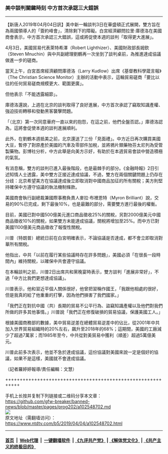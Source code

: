 ### 美中談判關鍵時刻 中方首次承認三大錯誤
------------------------

<div class="post_content" itemprop="articleBody">
 <p>
  【新唐人2019年04月04日訊】美中新一輪談判3日在華盛頓正式展開，雙方旨在為兩國領導人的「簽約峰會」，清除剩下的障礙。白宮經濟顧問拉里‧庫德洛在美國商會表示，中方首次承認三大錯誤，這或將促使本週的談判「取得更大進展」。
 </p>
 <p>
  4月3日，美國貿易代表萊特希澤（Robert Lighthizer）、美國財政部長姆欽（Steven Mnuchin）與中共副總理劉鶴再一次坐到了談判桌前，為推進達成協議做進一步的磋商。
 </p>
 <p>
  當天上午，白宮首席經濟顧問庫德洛（Larry Kudlow）出席《基督教科學箴言報》（The Christian Science Monitor）主辦的活動中表示，這輪貿易磋商「要比以往的任何貿易磋商規模更大、範圍更廣」。
 </p>
 <p>
  但他表示「不能透露細節」。
 </p>
 <p>
  庫德洛還說，上週在北京的談判取得了良好進展，中方首次承認了竊取知識產權、強迫技術轉移和發動黑客襲擊問題。
 </p>
 <p>
  「（北京）第一次同意華府一直以來的抱怨，在這之前，他們全盤否認。」庫德洛認為，這將會促使本週的談判進展順利。
 </p>
 <p>
  此外，在劉鶴本週抵美之前，北京還送了三份「見面禮」。中方近日再次購買美國大豆，暫停了對原產於美國的汽車及零部件加稅，並將鴉片類藥物芬太尼列為受管製藥物。彭博社分析，中方此舉是向美方示好，有助於在本週貿易會談中營造積極的氣氛。
 </p>
 <p>
  有消息稱，雙方的談判已進入最後階段，也是最棘手的部分。《金融時報》2日引述知情人士透露，美中雙方正接近達成協議，不過，雙方在兩個關鍵問題上仍存在分歧：北京希望美方在協議達成後立即取消對中國商品加征的所有關稅；美方則堅持確保中方遵守協議的執法機制條款。
 </p>
 <p>
  美國商會執行副總裁兼國際事務負責人麥拉‧布裡恩特（Myron Brilliant）說，交易的90%已完成，剩下最後10%，也是最難的部分，需要雙方進行最後的權衡。
 </p>
 <p>
  目前，美國已對中國500億美元進口商品徵收25%的關稅，另對2000億美元中國商品徵收10%的關稅，如果雙方未能達成協議，關稅將增加至25%。而中方已對美國1100億美元商品徵收了報復性關稅。
 </p>
 <p>
  川普（特朗普）總統日前在白宮明確表示，不論協議是否達成，都不會立即取消對華所有關稅。
 </p>
 <p>
  他指出，中共「以前在履行某些協議時存在許多問題」，美國必須「在很長一段時間內」維持關稅，以確保中共會遵守協議。
 </p>
 <p>
  在本輪談判之前，川普2日出席共和黨晚宴時表示，雙方談判「進展非常好」，不過「中方比我們更想達成協議」。
 </p>
 <p>
  川普表示，他和習近平個人關係很好，他曾把習稱作國王，「我跟他相處的很好，但是我真的給了他重重的打擊，因為他們損害了我們國家。」
 </p>
 <p>
  「我們正在對抗中國（共）長期的貿易不公平行為、盜竊知識產權以及他們對我們所做的許多其他事情。」川普說「我們正在修復破損的貿易協議，保護美國工人。」
 </p>
 <p>
  根據美國商務部的數據，美中貿易逆差在總體貿易逆差中的佔比，從2001年中共加入世界貿易組織時的20%左右，飆升至2018年的68%；這期間，美國的工廠減少了超過7萬家；而1985年至今，中共從對美貿易中獲利（順差）超過5萬億美元。
 </p>
 <p>
  川普此前多次表示，他並不急於達成協議，這份協議對美國來說一定是個好的協議，如果不是這樣，美國就不會達成協議。
 </p>
 <p>
  （記者羅婷婷報導/責任編輯：文慧）
 </p>
 <div class="single_ad">
 </div>
</div>

+++++++++++++++++++++++++++++++++++++++++++++++++++++++++++<br/><br/>
手机上长按并复制下列链接或二维码分享本文章：<br/>
https://github.com/gfw-breaker/banned-news/blob/master/pages/prog202/a102548702.md <br/>
<a href='https://github.com/gfw-breaker/banned-news/blob/master/pages/prog202/a102548702.md'><img src='https://github.com/gfw-breaker/banned-news/blob/master/pages/prog202/a102548702.md.png'/></a> <br/>
原文地址（需翻墙访问）：https://www.ntdtv.com/b5/2019/04/04/a102548702.html


------------------------
#### [首页](https://github.com/gfw-breaker/banned-news/blob/master/README.md) &nbsp;|&nbsp; [Web代理](https://github.com/labour-camp/helloworld) &nbsp;|&nbsp; [一键翻墙软件](https://github.com/gfw-breaker/nogfw/blob/master/README.md) &nbsp;| [《九评共产党》](https://github.com/gfw-breaker/9ping.md/blob/master/README.md#九评之一评共产党是什么) | [《解体党文化》](https://github.com/gfw-breaker/jtdwh.md/blob/master/README.md) | [《共产主义的终极目的》](https://github.com/gfw-breaker/gczydzjmd.md/blob/master/README.md)

